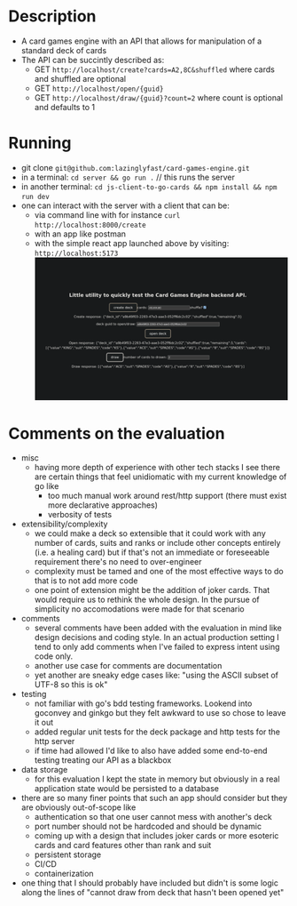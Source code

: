 # Description

- A card games engine with an API that allows for manipulation of a standard deck of cards
- The API can be succintly described as:
  - GET `http://localhost/create?cards=A2,8C&shuffled` where cards and shuffled are optional
  - GET `http://localhost/open/{guid}`
  - GET `http://localhost/draw/{guid}?count=2` where count is optional and defaults to 1

# Running

- git clone `git@github.com:lazinglyfast/card-games-engine.git`
- in a terminal: `cd server && go run .` // this runs the server
- in another terminal: `cd js-client-to-go-cards && npm install && npm run dev`
- one can interact with the server with a client that can be:
  - via command line with for instance `curl http://localhost:8000/create`
  - with an app like postman
  - with the simple react app launched above by visiting: `http://localhost:5173`
    ![alt text](https://github.com/lazinglyfast/card-games-engine/blob/main/react_app.png?raw=true)

# Comments on the evaluation

- misc
  - having more depth of experience with other tech stacks I see there are certain things that feel unidiomatic with my current knowledge of go like
    - too much manual work around rest/http support (there must exist more declarative approaches)
    - verbosity of tests
- extensibility/complexity
  - we could make a deck so extensible that it could work with any number of cards, suits and ranks or include other concepts entirely (i.e. a healing card) but if that's not an immediate or foreseeable requirement there's no need to over-engineer
  - complexity must be tamed and one of the most effective ways to do that is to not add more code
  - one point of extension might be the addition of joker cards. That would require us to rethink the whole design. In the pursue of simplicity no accomodations were made for that scenario
- comments
  - several comments have been added with the evaluation in mind like design decisions and coding style. In an actual production setting I tend to only add comments when I've failed to express intent using code only.
  - another use case for comments are documentation
  - yet another are sneaky edge cases like: "using the ASCII subset of UTF-8 so this is ok"
- testing
  - not familiar with go's bdd testing frameworks. Lookend into goconvey and ginkgo but they felt awkward to use so chose to leave it out
  - added regular unit tests for the deck package and http tests for the http server
  - if time had allowed I'd like to also have added some end-to-end testing treating our API as a blackbox
- data storage
  - for this evaluation I kept the state in memory but obviously in a real application state would be persisted to a database
- there are so many finer points that such an app should consider but they are obviously out-of-scope like
  - authentication so that one user cannot mess with another's deck
  - port number should not be hardcoded and should be dynamic
  - coming up with a design that includes joker cards or more esoteric cards and card features other than rank and suit
  - persistent storage
  - CI/CD
  - containerization
- one thing that I should probably have included but didn't is some logic along the lines of "cannot draw from deck that hasn't been opened yet"
